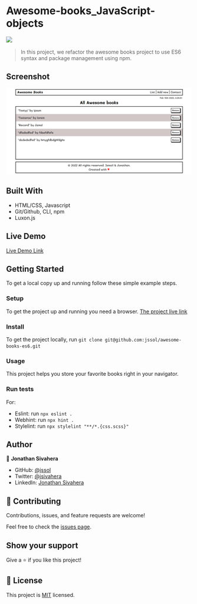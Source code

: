 # Awesome-books_JavaScript-objects

![](https://img.shields.io/badge/Microverse-blueviolet)

> In this project, we refactor the awesome books project to use ES6 syntax and package management using npm.

## Screenshot

![app-screenshot](./screenshot.png)

## Built With

- HTML/CSS, Javascript
- Git/Github, CLI, npm
- Luxon.js

## Live Demo

[Live Demo Link](https://jssol.github.io/awesome-books-es6/)

## Getting Started

To get a local copy up and running follow these simple example steps.

### Setup

To get the project up and running you need a browser.
[The project live link](#Live-Demo-Link)

### Install

To get the project locally, run `git clone git@github.com:jssol/awesome-books-es6.git`

### Usage

This project helps you store your favorite books right in your navigator.

### Run tests

For:

- Eslint: run `npx eslint .`
- Webhint: run `npx hint .`
- Stylelint: run `npx stylelint "**/*.{css.scss}"`

## Author

👤 **Jonathan Sivahera**

- GitHub: [@jssol](https://github.com/jssol)
- Twitter: [@jsivahera](https://twitter.com/jsivahera)
- LinkedIn: [Jonathan Sivahera](https://linkedin.com/in/jsivahera)

## 🤝 Contributing

Contributions, issues, and feature requests are welcome!

Feel free to check the [issues page](../../issues/).

## Show your support

Give a ⭐️ if you like this project!

## 📝 License

This project is [MIT](./MIT.md) licensed.
